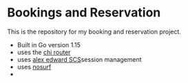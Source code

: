 # Bookings and Reservation

This is the repository for my booking and reservation project.

- Built in Go version 1.15
- uses the [chi router](http://github.com/go-chi/chi)
- uses [alex edward SCS](http://github.com/alexedwards/scs/v2)session management
- uses [nosurf](http://github.com/justinas/nosurf)
- 
